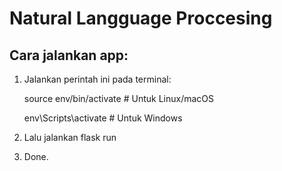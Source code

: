# Natural Langguage Proccesing

## Cara jalankan app:
1. Jalankan perintah ini pada terminal:

   source env/bin/activate  # Untuk Linux/macOS

   env\Scripts\activate  # Untuk Windows
  
2. Lalu jalankan flask run
3. Done.
